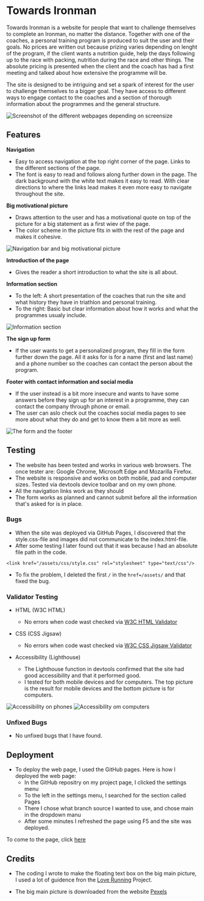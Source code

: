 # Towards Ironman
Towards Ironman is a website for people that want to challenge themselves to complete an Ironman, no matter the distance. Together with one of the coaches, a personal training program is produced to suit the user and their goals. No prices are written out because prizing varies depending on lenght of the program, if the client wants a nutrition guide, help the days following up to the race with packing, nutrition during the race and other things. The absolute pricing is presented when the client and the coach has had a first meeting and talked about how extensive the programme will be.

The site is designed to be intriguing and set a spark of interest for the user to challenge themselves to a bigger goal. They have access to different ways to engage contact to the coaches and a section of thorough information about the programmes and the general structure.

![Screenshot of the different webpages depending on screensize](https://user-images.githubusercontent.com/114992573/198244274-22ce7a4d-4e79-46db-80b2-1b9a5090eaba.png)

## Features
**Navigation**
- Easy to access navigation at the top right corner of the page. Links to the different sections of the page.
- The font is easy to read and follows along further down in the page. The dark background with the white text makes it easy to read. With clear directions to where the links lead makes it even more easy to navigate throughout the site.

**Big motivational picture**
- Draws attention to the user and has a motivational quote on top of the picture for a big statement as a first wiev of the page.
- The color scheme in the picture fits in with the rest of the page and makes it cohesive.

![Navigation bar and big motivational picture](https://user-images.githubusercontent.com/114992573/198257692-7d0ff21b-fcad-40cc-968f-cc543b75d8e1.png)

**Introduction of the page**
- Gives the reader a short introduction to what the site is all about.

**Information section**
- To the left: A short presentation of the coaches that run the site and what history they have in triathlon and personal training.
- To the right: Basic but clear information about how it works and what the programmes usualy include.

![Information section](https://user-images.githubusercontent.com/114992573/198264826-fe0f1adb-79b7-4662-aa0d-fac79eeab79f.png)

**The sign up form**
- If the user wants to get a personalized program, they fill in the form further down the page. All it asks for is for a name (first and last name) and a phone number so the coaches can contact the person about the program. 

**Footer with contact information and social media**
- If the user instead is a bit more insecure and wants to have some answers before they sign up for an interest in a programme, they can contact the company through phone or email.
- The user can aslo check out the coaches social media pages to see more about what they do and get to know them a bit more as well.

![The form and the footer](https://user-images.githubusercontent.com/114992573/198264959-45411b46-4a57-432d-bd9b-476606825ebb.png)

## Testing
- The website has been tested and works in various web browsers. The once tester are: Google Chrome, Microsoft Edge and Mozarilla Firefox.
- The website is responsive and works on both mobile, pad and computer sizes. Tested via devtools device toolbar and on my own phone.
- All the navigation links work as they should
- The form works as planned and cannot submit before all the information that's asked for is in place.

### Bugs
- When the site was deployed via GitHub Pages, I discovered that the style.css-file and images did not communicate to the index.html-file.
- After some testing I later found out that it was because I had an absolute file path in the code.
```
<link href="/assets/css/style.css" rel="stylesheet" type="text/css"/>
```
- To fix the problem, I deleted the first `/` in the `href=/assets/` and that fixed the bug.

### Validator Testing
- HTML (W3C HTML)
  - No errors when code wast checked via [W3C HTML Validator](https://validator.w3.org/#validate_by_input)
  
- CSS (CSS Jigsaw)
  - No errors when code wast checked via [W3C CSS Jigsaw Validator](https://jigsaw.w3.org/css-validator/)

- Accessibility (Lighthouse)
  - The Lighthouse function in devtools confirmed that the site had good accessibility and that it performed good.
  - I tested for both mobile devices and for computers. The top picture is the result for mobile devices and the bottom picture is for computers.
  
![Accessibility on phones](https://user-images.githubusercontent.com/114992573/198268865-87690c80-ffeb-46a7-bd2e-d3fc63032ea9.png)
![Accessibility om computers](https://user-images.githubusercontent.com/114992573/198268928-eca24236-2e53-4564-8b1d-c5fc05cc306e.png)

### Unfixed Bugs
- No unfixed bugs that I have found.
  
## Deployment
- To deploy the web page, I used the GitHub pages. Here is how I deployed the web page:
  - In the GitHub repositry on my project page, I clicked the settings menu
  - To the left in the settings menu, I searched for the section called Pages
  - There I chose what branch source I wanted to use, and chose main in the dropdown manu
  - After some minutes I refreshed the page using F5 and the site was deployed.

To come to the page, click [here](https://alvakarlsson.github.io/portfolio1/)

## Credits
- The coding I wrote to make the floating text box on the big main picture, I used a lot of guidence fron the [Love Running](https://alvakarlsson.github.io/love-running/) Project.

- The big main picture is downloaded from the website [Pexels](https://www.pexels.com/)
